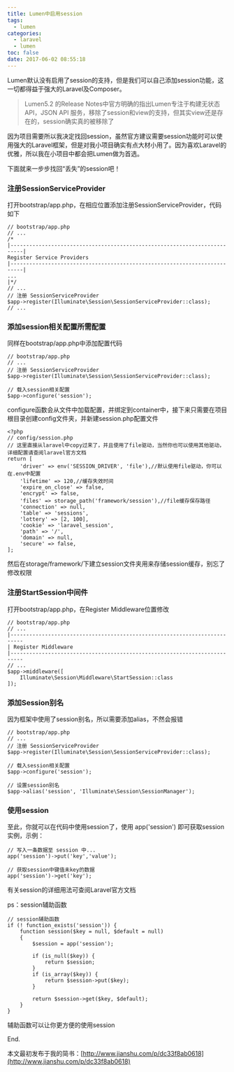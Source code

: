 ```yaml
---
title: Lumen中启用session
tags:
  - lumen
categories:
  - laravel
  - lumen
toc: false
date: 2017-06-02 08:55:18
---
```


Lumen默认没有启用了session的支持，但是我们可以自己添加session功能，这一切都得益于强大的Laravel及Composer。
<!--more-->
> Lumen5.2 的Release Notes中官方明确的指出Lumen专注于构建无状态API，JSON API 服务，移除了session和view的支持，但其实view还是存在的，session确实真的被移除了

因为项目需要所以我决定找回session，虽然官方建议需要session功能时可以使用强大的Laravel框架，但是对我小项目确实有点大材小用了。因为喜欢Laravel的优雅，所以我在小项目中都会把Lumen做为首选。

下面就来一步步找回“丢失”的session吧！

### 注册SessionServiceProvider
打开bootstrap/app.php，在相应位置添加注册SessionServiceProvider，代码如下
```
// bootstrap/app.php
// ...
/*
|--------------------------------------------------------------------------| 
Register Service Providers
|--------------------------------------------------------------------------|
...
|*/
// ...
// 注册 SessionServiceProvider
$app->register(Illuminate\Session\SessionServiceProvider::class);
// ...
```

### 添加session相关配置所需配置
同样在bootstrap/app.php中添加配置代码
```
// bootstrap/app.php
// ...
// 注册 SessionServiceProvider
$app->register(Illuminate\Session\SessionServiceProvider::class);

// 载入session相关配置
$app->configure('session');
```
configure函数会从文件中加载配置，并绑定到container中，接下来只需要在项目根目录创建config文件夹，并新建session.php配置文件
```
<?php
// config/session.php
// 这里直接从laravel中copy过来了，并且使用了file驱动，当然你也可以使用其他驱动，详细配置请查阅laravel官方文档
return [
    'driver' => env('SESSION_DRIVER', 'file'),//默认使用file驱动，你可以在.env中配置
    'lifetime' => 120,//缓存失效时间
    'expire_on_close' => false,
    'encrypt' => false,
    'files' => storage_path('framework/session'),//file缓存保存路径
    'connection' => null,
    'table' => 'sessions',
    'lottery' => [2, 100],
    'cookie' => 'laravel_session',
    'path' => '/',
    'domain' => null,
    'secure' => false,
];
```
然后在storage/framework/下建立session文件夹用来存储session缓存，别忘了修改权限
### 注册StartSession中间件
打开bootstrap/app.php，在Register Middleware位置修改
```
// bootstrap/app.php
// ...
|--------------------------------------------------------------------------
| Register Middleware
|--------------------------------------------------------------------------
// ...
$app->middleware([
    Illuminate\Session\Middleware\StartSession::class
]);
```

### 添加Session别名
因为框架中使用了session别名，所以需要添加alias，不然会报错
```
// bootstrap/app.php
// ...
// 注册 SessionServiceProvider
$app->register(Illuminate\Session\SessionServiceProvider::class);

// 载入session相关配置
$app->configure('session');

// 设置session别名
$app->alias('session', 'Illuminate\Session\SessionManager');
```

### 使用session
至此，你就可以在代码中使用session了，使用 app('session') 即可获取session实例，示例：
```
// 写入一条数据至 session 中...
app('session')->put('key','value');

// 获取session中键值未key的数据
app('session')->get('key');
```
有关session的详细用法可查阅Laravel官方文档

ps：session辅助函数
```
// session辅助函数
if (! function_exists('session')) {
    function session($key = null, $default = null)
    {
        $session = app('session');

        if (is_null($key)) {
            return $session;
        }
        if (is_array($key)) {
            return $session->put($key);
        }

        return $session->get($key, $default);
    }
}
```
辅助函数可以让你更方便的使用session

End.

本文最初发布于我的简书：[http://www.jianshu.com/p/dc33f8ab0618](http://www.jianshu.com/p/dc33f8ab0618)